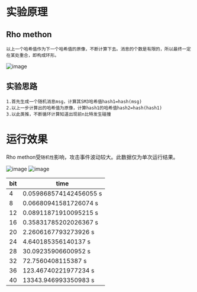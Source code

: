 # 实验原理
## Rho methon

    以上一个哈希值作为下一个哈希值的原像，不断计算下去。消息的个数是有限的，所以最终一定在某处重合，即构成环形。
    
![image](https://github.com/korangar-group42num1/group42/assets/129478905/6e8bd277-c3be-4f5a-b060-d4f82296657d)


## 实验思路

    1.首先生成一个随机消息msg，计算其SM3哈希值hash1=hash(msg)
    2.以上一步计算出的哈希值为原像，计算hash1的哈希值hash2=hash(hash1)
    3.以此类推，不断循环计算知道出现前n比特发生碰撞

# 运行效果

Rho methon受`随机性`影响，攻击事件波动较大。此数据仅为单次运行结果。

![image](https://github.com/korangar-group42num1/group42/assets/129478905/5e11a134-b69d-42a8-8ddf-6d4eb12fe66e)
![image](https://github.com/korangar-group42num1/group42/assets/129478905/60f1f67e-3439-4e18-9962-b71a9de8d27f)

bit|time
-|-
4|0.059868574142456055 s
8|0.06680941581726074 s
12|0.08911871910095215 s
16|0.35831785202026367 s
20|2.2606167793273926 s
24|4.640185356140137 s
28|30.09235906600952 s
32|72.7560408115387 s
36|123.46740221977234 s
40|13343.946993350983 s

    
